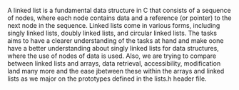 A linked list is a fundamental data structure in C that consists of a sequence of nodes, where each node contains data and a reference (or pointer) to the next node in the sequence. Linked lists come in various forms, including singly linked lists, doubly linked lists, and circular linked lists.
The tasks aims to have a clearer understanding of the tasks at hand and make oone have a better understanding about singly linked lists for data structures, where the use of nodes of data is used. 
Also, we are trying to compare between linked lists and arrays, data retrieval, accessibility, modification land many more and the ease jbetween these within the arrays and linked lists as we major on the prototypes defined in the lists.h header file.
